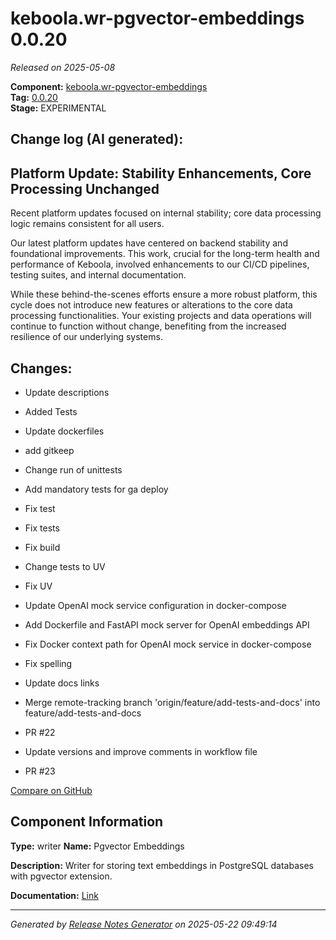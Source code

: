 #  keboola.wr-pgvector-embeddings 0.0.20

_Released on 2025-05-08_

**Component:** [keboola.wr-pgvector-embeddings](https://github.com/keboola/component-embeddings-v2)  
**Tag:** [0.0.20](https://github.com/keboola/component-embeddings-v2/releases/tag/0.0.20)  
**Stage:** EXPERIMENTAL


## Change log (AI generated):
## Platform Update: Stability Enhancements, Core Processing Unchanged
Recent platform updates focused on internal stability; core data processing logic remains consistent for all users.

Our latest platform updates have centered on backend stability and foundational improvements. This work, crucial for the long-term health and performance of Keboola, involved enhancements to our CI/CD pipelines, testing suites, and internal documentation.

While these behind-the-scenes efforts ensure a more robust platform, this cycle does not introduce new features or alterations to the core data processing functionalities. Your existing projects and data operations will continue to function without change, benefiting from the increased resilience of our underlying systems.



## Changes:



- Update descriptions 




- Added Tests 






- Update dockerfiles 




- add gitkeep 




- Change run of unittests 




- Add mandatory tests for ga deploy 




- Fix test 




- Fix tests 




- Fix build 




















- Change tests to UV 




- Fix UV 




- Update OpenAI mock service configuration in docker-compose 




- Add Dockerfile and FastAPI mock server for OpenAI embeddings API 




- Fix Docker context path for OpenAI mock service in docker-compose 




































- Fix spelling 




- Update docs links 






- Merge remote-tracking branch 'origin/feature/add-tests-and-docs' into feature/add-tests-and-docs 




- PR #22 




- Update versions and improve comments in workflow file 




- PR #23 



[Compare on GitHub](https://github.com/keboola/component-embeddings-v2/compare/0.0.19...0.0.20)



## Component Information
**Type:** writer
**Name:** Pgvector Embeddings

**Description:** Writer for storing text embeddings in PostgreSQL databases with pgvector extension.


**Documentation:** [Link](https://github.com/keboola/component-embeddings-v2/blob/main/README.md)



---
_Generated by [Release Notes Generator](https://github.com/keboola/release-notes-generator)
on 2025-05-22 09:49:14_